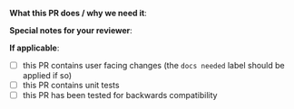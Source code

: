<!--  Thanks for sending a pull request!  Here are some tips for you:
1. Make sure to read the Contributing Guide before submitting your PR: https://github.com/huhouhua/glctl/blob/main/CONTRIBUTING.md
2. If this PR closes another issue, add 'closes #<issue number>' somewhere in the PR summary. GitHub will automatically close that issue when this PR gets merged. Alternatively, adding 'refs #<issue number>' will not close the issue, but help provide the reviewer more context.-->

**What this PR does / why we need it**:

**Special notes for your reviewer**:

**If applicable**:
- [ ] this PR contains user facing changes (the `docs needed` label should be applied if so)
- [ ] this PR contains unit tests
- [ ] this PR has been tested for backwards compatibility